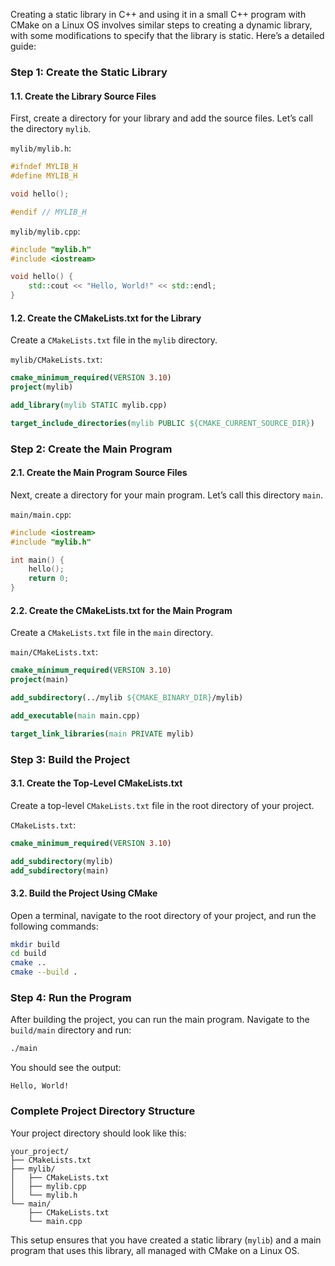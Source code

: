 Creating a static library in C++ and using it in a small C++ program with CMake on a Linux OS involves similar steps to creating a dynamic library, with some modifications to specify that the library is static. Here’s a detailed guide:

### Step 1: Create the Static Library

#### 1.1. Create the Library Source Files

First, create a directory for your library and add the source files. Let’s call the directory `mylib`.

`mylib/mylib.h`:

```cpp
#ifndef MYLIB_H
#define MYLIB_H

void hello();

#endif // MYLIB_H
```

`mylib/mylib.cpp`:

```cpp
#include "mylib.h"
#include <iostream>

void hello() {
    std::cout << "Hello, World!" << std::endl;
}
```

#### 1.2. Create the CMakeLists.txt for the Library

Create a `CMakeLists.txt` file in the `mylib` directory.

`mylib/CMakeLists.txt`:

```cmake
cmake_minimum_required(VERSION 3.10)
project(mylib)

add_library(mylib STATIC mylib.cpp)

target_include_directories(mylib PUBLIC ${CMAKE_CURRENT_SOURCE_DIR})
```

### Step 2: Create the Main Program

#### 2.1. Create the Main Program Source Files

Next, create a directory for your main program. Let’s call this directory `main`.

`main/main.cpp`:

```cpp
#include <iostream>
#include "mylib.h"

int main() {
    hello();
    return 0;
}
```

#### 2.2. Create the CMakeLists.txt for the Main Program

Create a `CMakeLists.txt` file in the `main` directory.

`main/CMakeLists.txt`:

```cmake
cmake_minimum_required(VERSION 3.10)
project(main)

add_subdirectory(../mylib ${CMAKE_BINARY_DIR}/mylib)

add_executable(main main.cpp)

target_link_libraries(main PRIVATE mylib)
```

### Step 3: Build the Project

#### 3.1. Create the Top-Level CMakeLists.txt

Create a top-level `CMakeLists.txt` file in the root directory of your project.

`CMakeLists.txt`:

```cmake
cmake_minimum_required(VERSION 3.10)

add_subdirectory(mylib)
add_subdirectory(main)
```

#### 3.2. Build the Project Using CMake

Open a terminal, navigate to the root directory of your project, and run the following commands:

```sh
mkdir build
cd build
cmake ..
cmake --build .
```

### Step 4: Run the Program

After building the project, you can run the main program. Navigate to the `build/main` directory and run:

```sh
./main
```

You should see the output:

```
Hello, World!
```

### Complete Project Directory Structure

Your project directory should look like this:

```
your_project/
├── CMakeLists.txt
├── mylib/
│   ├── CMakeLists.txt
│   ├── mylib.cpp
│   └── mylib.h
└── main/
    ├── CMakeLists.txt
    └── main.cpp
```

This setup ensures that you have created a static library (`mylib`) and a main program that uses this library, all managed with CMake on a Linux OS.
